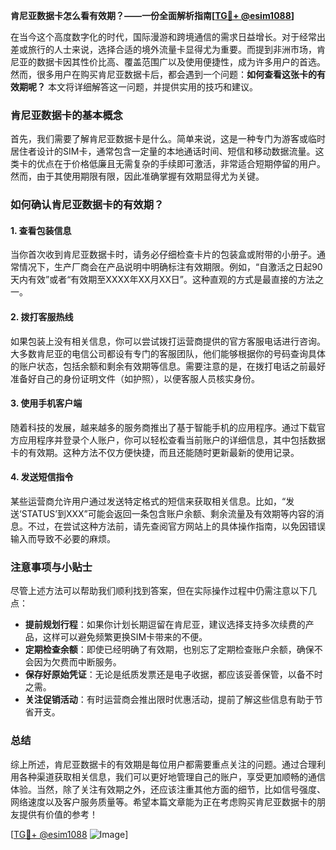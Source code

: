 **肯尼亚数据卡怎么看有效期？——一份全面解析指南[[TG💪+ @esim1088](https://t.me/s/esim1088)]**

在当今这个高度数字化的时代，国际漫游和跨境通信的需求日益增长。对于经常出差或旅行的人士来说，选择合适的境外流量卡显得尤为重要。而提到非洲市场，肯尼亚的数据卡因其性价比高、覆盖范围广以及使用便捷性，成为许多用户的首选。然而，很多用户在购买肯尼亚数据卡后，都会遇到一个问题：**如何查看这张卡的有效期呢？** 本文将详细解答这一问题，并提供实用的技巧和建议。

### 肯尼亚数据卡的基本概念

首先，我们需要了解肯尼亚数据卡是什么。简单来说，这是一种专门为游客或临时居住者设计的SIM卡，通常包含一定量的本地通话时间、短信和移动数据流量。这类卡的优点在于价格低廉且无需复杂的手续即可激活，非常适合短期停留的用户。然而，由于其使用期限有限，因此准确掌握有效期显得尤为关键。

### 如何确认肯尼亚数据卡的有效期？

#### 1. 查看包装信息
当你首次收到肯尼亚数据卡时，请务必仔细检查卡片的包装盒或附带的小册子。通常情况下，生产厂商会在产品说明中明确标注有效期限。例如，“自激活之日起90天内有效”或者“有效期至XXXX年XX月XX日”。这种直观的方式是最直接的方法之一。

#### 2. 拨打客服热线
如果包装上没有相关信息，你可以尝试拨打运营商提供的官方客服电话进行咨询。大多数肯尼亚的电信公司都设有专门的客服团队，他们能够根据你的号码查询具体的账户状态，包括余额和剩余有效期等信息。需要注意的是，在拨打电话之前最好准备好自己的身份证明文件（如护照），以便客服人员核实身份。

#### 3. 使用手机客户端
随着科技的发展，越来越多的服务商推出了基于智能手机的应用程序。通过下载官方应用程序并登录个人账户，你可以轻松查看当前账户的详细信息，其中包括数据卡的有效期。这种方法不仅方便快捷，而且还能随时更新最新的使用记录。

#### 4. 发送短信指令
某些运营商允许用户通过发送特定格式的短信来获取相关信息。比如，“发送‘STATUS’到XXX”可能会返回一条包含账户余额、剩余流量及有效期等内容的消息。不过，在尝试这种方法前，请先查阅官方网站上的具体操作指南，以免因错误输入而导致不必要的麻烦。

### 注意事项与小贴士

尽管上述方法可以帮助我们顺利找到答案，但在实际操作过程中仍需注意以下几点：

- **提前规划行程**：如果你计划长期逗留在肯尼亚，建议选择支持多次续费的产品，这样可以避免频繁更换SIM卡带来的不便。
- **定期检查余额**：即使已经明确了有效期，也别忘了定期检查账户余额，确保不会因为欠费而中断服务。
- **保存好原始凭证**：无论是纸质发票还是电子收据，都应该妥善保管，以备不时之需。
- **关注促销活动**：有时运营商会推出限时优惠活动，提前了解这些信息有助于节省开支。

### 总结

综上所述，肯尼亚数据卡的有效期是每位用户都需要重点关注的问题。通过合理利用各种渠道获取相关信息，我们可以更好地管理自己的账户，享受更加顺畅的通信体验。当然，除了关注有效期之外，还应该注重其他方面的细节，比如信号强度、网络速度以及客户服务质量等。希望本篇文章能为正在考虑购买肯尼亚数据卡的朋友提供有价值的参考！

[[TG💪+ @esim1088](https://t.me/s/esim1088) ![Image](https://i.postimg.cc/4NQfJmqS/Snipaste-2025-05-13-00-14-12.png)]